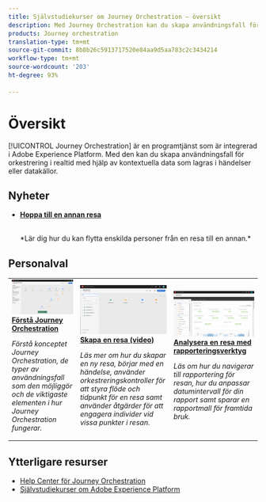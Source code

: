 ```yaml
---
title: Självstudiekurser om Journey Orchestration – översikt
description: Med Journey Orchestration kan du skapa användningsfall för orkestrering i realtid med hjälp av kontextuella data som lagras i händelser eller datakällor.
products: Journey orchestration
translation-type: tm+mt
source-git-commit: 8b8b26c5913717520e84aa9d5aa783c2c3434214
workflow-type: tm+mt
source-wordcount: '203'
ht-degree: 93%

---
```



# Översikt

[!UICONTROL Journey Orchestration] är en programtjänst som är integrerad i Adobe Experience Platform. Med den kan du skapa användningsfall för orkestrering i realtid med hjälp av kontextuella data som lagras i händelser eller datakällor.

## Nyheter

* **[Hoppa till en annan resa](/help/building-a-journey/jumping-to-another-journey.md)**

   <br>
   *Lär dig hur du kan flytta enskilda personer från en resa till en annan.*

## Personalval

<table>
<tr>
  <td>
    <a href="./understanding-journey-orchestration.md">
      <img alt="Förstå Journey Orchestration" src="./assets/journey-orchestration-example.png"/>
    </a>
    <div>
      <a href="./understanding-journey-orchestration.md">
    <strong>Förstå Journey Orchestration</strong>
    </a>
    </div>
    <p>
    <em>Förstå konceptet Journey Orchestration, de typer av användningsfall som den möjliggör och de viktigaste elementen i hur Journey Orchestration fungerar.</em>
    <p>
  </td>
  <td>
    <a href="./create-a-journey.md">
        <img alt="Skapa en resa (video)" src="./assets/journey34.png"/>
    </a>
    <div>
      <a href="./create-a-journey.md">
    <strong>Skapa en resa (video)</strong>
    </a>
    </div>
    <p>
    <em>Läs mer om hur du skapar en ny resa, börjar med en händelse, använder orkestreringskontroller för att styra flöde och tidpunkt för en resa samt använder åtgärder för att engagera individer vid vissa punkter i resan.</em>
    <p>
  </td>
  <td>
   <a href="./analyze-a-journey-via-reporting-tools.md">
      <img alt="Analysera en resa med rapporteringsverktyg" src="./assets/dynamic_report_journey_8.png" />
    </a>
    <div>
      <a href="./analyze-a-journey-via-reporting-tools.md">
    <strong>Analysera en resa med rapporteringsverktyg</strong>
    </a>
    </div>
    <p>
    <em>Läs om hur du navigerar till rapportering för resan, hur du anpassar datumintervall för din rapport samt sparar en rapportmall för framtida bruk. </em>
    <p>
  </td>
</tr>
</table>

## Ytterligare resurser

* [Help Center för Journey Orchestration](https://docs.adobe.com/content/help/sv-SE/journeys/using/journey-orchestration-home.html)
* [Självstudiekurser om Adobe Experience Platform](https://docs.adobe.com/content/help/sv-SE/platform-learn/tutorials/overview.html)

